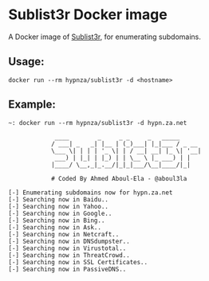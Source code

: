 # Sublist3r Docker image
A Docker image of [Sublist3r](https://github.com/aboul3la/Sublist3r), for enumerating subdomains.

## Usage:

    docker run --rm hypnza/sublist3r -d <hostname>
    
## Example:

    ~: docker run --rm hypnza/sublist3r -d hypn.za.net
    
                 ____        _     _ _     _   _____
                / ___| _   _| |__ | (_)___| |_|___ / _ __
                \___ \| | | | '_ \| | / __| __| |_ \| '__|
                 ___) | |_| | |_) | | \__ \ |_ ___) | |
                |____/ \__,_|_.__/|_|_|___/\__|____/|_|
    
                # Coded By Ahmed Aboul-Ela - @aboul3la
    
    [-] Enumerating subdomains now for hypn.za.net
    [-] Searching now in Baidu..
    [-] Searching now in Yahoo..
    [-] Searching now in Google..
    [-] Searching now in Bing..
    [-] Searching now in Ask..
    [-] Searching now in Netcraft..
    [-] Searching now in DNSdumpster..
    [-] Searching now in Virustotal..
    [-] Searching now in ThreatCrowd..
    [-] Searching now in SSL Certificates..
    [-] Searching now in PassiveDNS..
